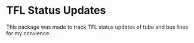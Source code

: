# TFL Status Updates

This package was made to track TFL status updates of tube and bus lines for my convience.